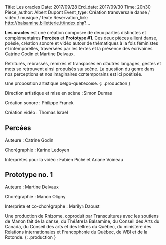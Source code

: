 Title: Les oracles
Date: 2017/09/28
End_date: 2017/09/30
Time: 20h30
Piece_author: Albert Dupont
Event_type: Création transversale danse / vidéo / musique / texte
Reservation_link: http://balsamine.billetterie.it/index.php?...


**Les oracles** est une création composée de deux parties distinctes et complémentaires **Percées** et **Prototype #1**. Ces deux pièces allient danse, poésie, création sonore et vidéo autour de thématiques à la fois féministes et intemporelles, traversées par les textes et la présence des écrivaines Catrine Godin et Martine Delvaux.

Retriturés, rebrassés, remixés et transposés en d’autres langages, gestes et mots se retrouvent ainsi propulsés sur scène. La question du genre dans nos perceptions et nos imaginaires contemporains est ici poétisée.

Une proposition artistique belgo-québécoise.
{: .production }

Direction artistique et mise en scène
:    Simon Dumas

Création sonore
:    Philippe Franck

Création vidéo
:    Thomas Israël


## Percées

Auteure
:    Catrine Godin

Chorégraphie
:    Karine Ledoyen

Interprètes pour la vidéo
:    Fabien Piché et Ariane Voineau

## Prototype no. 1

Auteure
:    Martine Delvaux

Chorégraphie
:    Manon Oligny

Interprète et co-chorégraphe
:    Marilyn Daoust


Une production de Rhizome, coproduit par Transcultures avec les soutiens de Manon fait de la danse, du Théâtre la Balsamine, du Conseil des Arts du Canada, du Conseil des arts et des lettres du Québec, du ministère des Relations internationales et Francophonie du Québec, de WBI et de la Rotonde.
{: .production }
